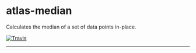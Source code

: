 # atlas-median

Calculates the median of a set of data points in-place.

[![Travis](https://img.shields.io/travis/[username]/[repo].svg)](https://travis-ci.org/[username]/[repo])

---
